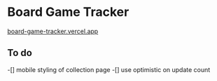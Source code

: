 # Board Game Tracker

[board-game-tracker.vercel.app](https://board-game-tracker.vercel.app/)

## To do

-[] mobile styling of collection page
-[] use optimistic on update count
